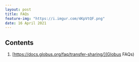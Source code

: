 ```yaml
---
layout: post
title: FAQs
feature-img: "https://i.imgur.com/4KpVtQF.png"
date: 16 April 2021
---
```

## Contents
1. [https://docs.globus.org/faq/transfer-sharing/](Globus FAQs)    